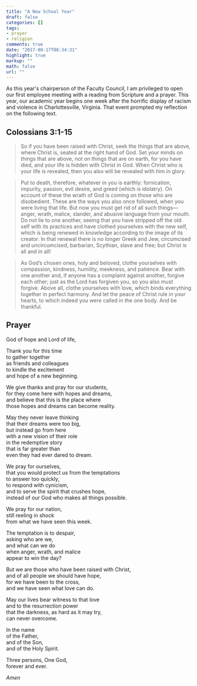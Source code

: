 ```yaml
---
title: "A New School Year"
draft: false
categories: []
tags:
- prayer
- religion
comments: true
date: "2017-08-17T08:34:31"
highlight: true
markup: ""
math: false
url: ""
---
```


As this year's chairperson of the Faculty Council, I am privileged to open our first employee meeting with a reading from Scripture and a prayer. This year, our academic year begins one week after the horrific display of racism and violence in Charlottesville, Virginia. That event prompted my reflection on the following text.

## Colossians 3:1-15 ##

>So if you have been raised with Christ, seek the things that are above, where Christ is, seated at the right hand of God. Set your minds on things that are above, not on things that are on earth, for you have died, and your life is hidden with Christ in God. When Christ who is your life is revealed, then you also will be revealed with him in glory.

>Put to death, therefore, whatever in you is earthly: fornication, impurity, passion, evil desire, and greed (which is idolatry). On account of these the wrath of God is coming on those who are disobedient. These are the ways you also once followed, when you were living that life. But now you must get rid of all such things—anger, wrath, malice, slander, and abusive language from your mouth. Do not lie to one another, seeing that you have stripped off the old self with its practices and have clothed yourselves with the new self, which is being renewed in knowledge according to the image of its creator. In that renewal there is no longer Greek and Jew, circumcised and uncircumcised, barbarian, Scythian, slave and free; but Christ is all and in all!

>As God’s chosen ones, holy and beloved, clothe yourselves with compassion, kindness, humility, meekness, and patience. Bear with one another and, if anyone has a complaint against another, forgive each other; just as the Lord has forgiven you, so you also must forgive. Above all, clothe yourselves with love, which binds everything together in perfect harmony. And let the peace of Christ rule in your hearts, to which indeed you were called in the one body. And be thankful.


## Prayer ##

God of hope and Lord of life,

Thank you for this time  
to gather together  
as friends and colleagues  
to kindle the excitement  
and hope of a new beginning.

We give thanks and pray for our students,  
for they come here with hopes and dreams,   
and believe that this is the place where   
those hopes and dreams can become reality.

May they never leave thinking   
that their dreams were too big,  
but instead go from here   
with a new vision of their role   
in the redemptive story   
that is far greater than   
even they had ever dared to dream.

We pray for ourselves,  
that you would protect us from the temptations   
to answer too quickly,  
to respond with cynicism,  
and to serve the spirit that crushes hope,  
instead of our God who makes all things possible.

We pray for our nation,  
still reeling in shock  
from what we have seen this week.

The temptation is to despair,  
asking who are we,  
and what can we do  
when anger, wrath, and malice  
appear to win the day?

But we are those who have been raised with Christ,  
and of all people we should have hope,  
for we have been to the cross,  
and we have seen what love can do.

May our lives bear witness to that love  
and to the resurrection power   
that the darkness, as hard as it may try,  
can never overcome.

In the name  
of the Father,  
and of the Son,  
and of the Holy Spirit.

Three persons,
One God,  
forever and ever.

*Amen*

